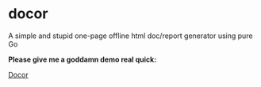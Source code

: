 docor
=====

A simple and stupid one-page offline html doc/report generator using pure Go

__Please give me a goddamn demo real quick:__

 
[Docor](http://gizak.github.io/docor/)
